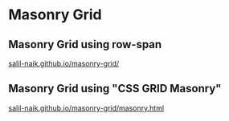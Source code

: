 # Masonry Grid

## Masonry Grid using row-span
[salil-naik.github.io/masonry-grid/](https://salil-naik.github.io/masonry-grid/)

## Masonry Grid using "CSS GRID Masonry"
[salil-naik.github.io/masonry-grid/masonry.html](https://salil-naik.github.io/masonry-grid/masonry.html)
